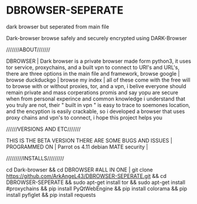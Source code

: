 # DBROWSER-SEPERATE
dark browser but seperated from main file 

Dark-browser
browse safely and securely encrypted using DARK-Browser

///////ABOUT///////

DBROWSER | Dark browser is a private browser made form python3, it uses tor service, proxychains, and a built vpn to connect to URI's and URL's, there are three options in the main file and framework, browse google | browse duckduckgo | browse my index | all of these come with the free will to browse with or without proxies, tor, and a vpn, i belive everyone should remain private and mass corperations promis and say yopu are secure when from personal experince and common knowledge i understand that you truly are not, their " built in vpn " is easy to trace to soemones location, and the encyption is easily crackable, so i developed a browser that uses proxy chains and vpn's to connect, i hope this project helps you

//////VERSIONS AND ETC///////

THIS IS THE BETA VERSION THERE ARE SOME BUGS AND ISSUES | PROGRAMMED ON | Parrot os 4.11 debian MATE security |

/////////INSTALLS/////////

cd Dark-browser && cd DBROWSER
#ALL IN ONE | git clone https://github.com/ArkAngeL43/DBROWSER-SEPERATE.git && cd DBROWSER-SEPERATE && sudo apt-get install tor && sudo apt-get install #proxychains && pip install PyQtWebEngine && pip install colorama && pip install pyfiglet && pip install requests
